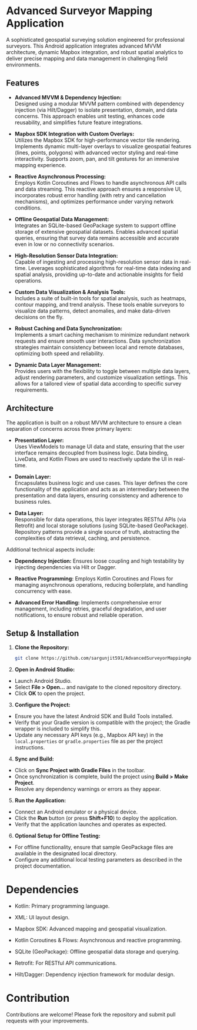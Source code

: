 # Advanced Surveyor Mapping Application

A sophisticated geospatial surveying solution engineered for professional surveyors. This Android application integrates advanced MVVM architecture, dynamic Mapbox integration, and robust spatial analytics to deliver precise mapping and data management in challenging field environments.

## Features

- **Advanced MVVM & Dependency Injection:**  
  Designed using a modular MVVM pattern combined with dependency injection (via Hilt/Dagger) to isolate presentation, domain, and data concerns. This approach enables unit testing, enhances code reusability, and simplifies future feature integrations.

- **Mapbox SDK Integration with Custom Overlays:**  
  Utilizes the Mapbox SDK for high-performance vector tile rendering. Implements dynamic multi-layer overlays to visualize geospatial features (lines, points, polygons) with advanced vector styling and real-time interactivity. Supports zoom, pan, and tilt gestures for an immersive mapping experience.

- **Reactive Asynchronous Processing:**  
  Employs Kotlin Coroutines and Flows to handle asynchronous API calls and data streaming. This reactive approach ensures a responsive UI, incorporates robust error handling (with retry and cancellation mechanisms), and optimizes performance under varying network conditions.

- **Offline Geospatial Data Management:**  
  Integrates an SQLite-based GeoPackage system to support offline storage of extensive geospatial datasets. Enables advanced spatial queries, ensuring that survey data remains accessible and accurate even in low or no connectivity scenarios.

- **High-Resolution Sensor Data Integration:**  
  Capable of ingesting and processing high-resolution sensor data in real-time. Leverages sophisticated algorithms for real-time data indexing and spatial analysis, providing up-to-date and actionable insights for field operations.

- **Custom Data Visualization & Analysis Tools:**  
  Includes a suite of built-in tools for spatial analysis, such as heatmaps, contour mapping, and trend analysis. These tools enable surveyors to visualize data patterns, detect anomalies, and make data-driven decisions on the fly.

- **Robust Caching and Data Synchronization:**  
  Implements a smart caching mechanism to minimize redundant network requests and ensure smooth user interactions. Data synchronization strategies maintain consistency between local and remote databases, optimizing both speed and reliability.

- **Dynamic Data Layer Management:**  
  Provides users with the flexibility to toggle between multiple data layers, adjust rendering parameters, and customize visualization settings. This allows for a tailored view of spatial data according to specific survey requirements.

## Architecture

The application is built on a robust MVVM architecture to ensure a clean separation of concerns across three primary layers:

- **Presentation Layer:**  
  Uses ViewModels to manage UI data and state, ensuring that the user interface remains decoupled from business logic. Data binding, LiveData, and Kotlin Flows are used to reactively update the UI in real-time.

- **Domain Layer:**  
  Encapsulates business logic and use cases. This layer defines the core functionality of the application and acts as an intermediary between the presentation and data layers, ensuring consistency and adherence to business rules.

- **Data Layer:**  
  Responsible for data operations, this layer integrates RESTful APIs (via Retrofit) and local storage solutions (using SQLite-based GeoPackage). Repository patterns provide a single source of truth, abstracting the complexities of data retrieval, caching, and persistence.

Additional technical aspects include:
- **Dependency Injection:** Ensures loose coupling and high testability by injecting dependencies via Hilt or Dagger.
  
- **Reactive Programming:** Employs Kotlin Coroutines and Flows for managing asynchronous operations, reducing boilerplate, and handling concurrency with ease.
  
- **Advanced Error Handling:** Implements comprehensive error management, including retries, graceful degradation, and user notifications, to ensure robust and reliable operation.

## Setup & Installation

1. **Clone the Repository:**
   ```bash
   git clone https://github.com/sargunjit591/AdvancedSurveyorMappingApp.git
   
2. **Open in Android Studio:**

- Launch Android Studio.
- Select **File > Open...** and navigate to the cloned repository directory.
- Click **OK** to open the project.

3. **Configure the Project:**

- Ensure you have the latest Android SDK and Build Tools installed.
- Verify that your Gradle version is compatible with the project; the Gradle wrapper is included to simplify this.
- Update any necessary API keys (e.g., Mapbox API key) in the `local.properties` or `gradle.properties` file as per the project instructions.

4. **Sync and Build:**

- Click on **Sync Project with Gradle Files** in the toolbar.
- Once synchronization is complete, build the project using **Build > Make Project**.
- Resolve any dependency warnings or errors as they appear.

5. **Run the Application:**

- Connect an Android emulator or a physical device.
- Click the **Run** button (or press **Shift+F10**) to deploy the application.
- Verify that the application launches and operates as expected.

6. **Optional Setup for Offline Testing:**

- For offline functionality, ensure that sample GeoPackage files are available in the designated local directory.
- Configure any additional local testing parameters as described in the project documentation.

# Dependencies

- Kotlin: Primary programming language.

- XML: UI layout design.

- Mapbox SDK: Advanced mapping and geospatial visualization.

- Kotlin Coroutines & Flows: Asynchronous and reactive programming.

- SQLite (GeoPackage): Offline geospatial data storage and querying.

- Retrofit: For RESTful API communications.

- Hilt/Dagger: Dependency injection framework for modular design.

# Contribution

Contributions are welcome! Please fork the repository and submit pull requests with your improvements.
